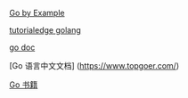 [Go by Example](https://gobyexample.com/)

[tutorialedge golang](https://tutorialedge.net/golang/golang-websockets-tutorial/)

[go doc](https://go.dev/doc/faq)

[Go 语言中文文档] (https://www.topgoer.com/) 

[Go 书籍](https://github.com/anzhihe/learning/tree/master/golang/book)